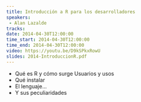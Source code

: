 ```yaml
---
title: Introducción a R para los desarrolladores
speakers:
 - Alan Lazalde
tracks:
date: 2014-04-30T12:00:00
time_start: 2014-04-30T12:00:00
time_end: 2014-04-30T12:00:00
video: https://youtu.be/D9kSPkxRowU
slides: 2014-IntroduccionR.pdf
---
```


* Qué es R y cómo surge Usuarios y usos
* Qué instalar
* El lenguaje...
* Y sus peculiaridades
